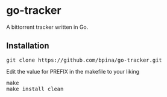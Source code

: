 <h1>go-tracker</h1>
<span>A bittorrent tracker written in Go.</span>

<h2>Installation</h2>
<pre>
git clone https://github.com/bpina/go-tracker.git
</pre>
<p>Edit the value for PREFIX in the makefile to your liking</p>
<pre>
make
make install clean
</pre>

